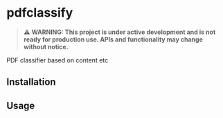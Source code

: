 # pdfclassify
> ⚠️ **WARNING: This project is under active development and is not ready for production use. APIs and functionality may change without notice.**


PDF classifier based on content etc

## Installation

## Usage
